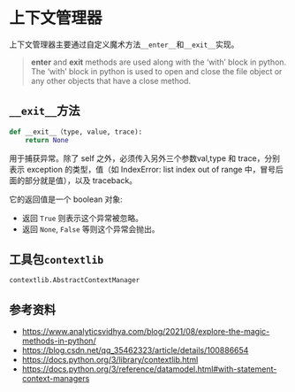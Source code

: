 # 上下文管理器

上下文管理器主要通过自定义魔术方法`__enter__`和`__exit__`实现。

> __enter__ and __exit__ methods are used along with the ‘with’ block in python. The ‘with’ block in python is used to open and close the file object or any other objects that have a close method.

## `__exit__`方法

```python
def __exit__（type, value, trace):
    return None
```

用于捕获异常。除了 self 之外，必须传入另外三个参数val,type 和 trace，分别表示 exception 的类型，值（如 IndexError: list index out of range 中，冒号后面的部分就是值），以及 traceback。

它的返回值是一个 boolean 对象:

- 返回 `True` 则表示这个异常被忽略。
- 返回 `None`, `False` 等则这个异常会抛出。

## 工具包`contextlib`

`contextlib.AbstractContextManager`

## 参考资料

- https://www.analyticsvidhya.com/blog/2021/08/explore-the-magic-methods-in-python/
- https://blog.csdn.net/qq_35462323/article/details/100886654
- https://docs.python.org/3/library/contextlib.html
- https://docs.python.org/3/reference/datamodel.html#with-statement-context-managers
